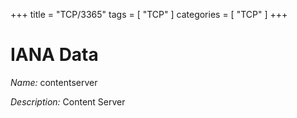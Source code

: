 +++
title = "TCP/3365"
tags = [ "TCP" ]
categories = [ "TCP" ]
+++

# IANA Data

_Name:_ contentserver

_Description:_ Content Server

